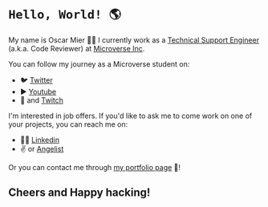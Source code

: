 # `Hello, World! 🌎`

My name is Oscar Mier 👨‍💻 I currently work as a [Technical Support Engineer](https://support.microverse.org/en/articles/2742981-what-is-the-tse-position) (a.k.a. Code Reviewer) at [Microverse Inc](https://www.microverse.org/).

You can follow my journey as a Microverse student on:

- 🐦 [Twitter](https://twitter.com/VOscarMV)
- ▶️ [Youtube](https://www.youtube.com/channel/UCLedI7TWQMIp5-ovGgMaa5g)
- 🎥 and [Twitch](https://www.twitch.tv/voscarmv)

I'm interested in job offers. If you'd like to ask me to come work on one of your projects, you can reach me on:

- 🧑‍💼 [Linkedin](https://www.linkedin.com/in/oscar-mier/)
- ✌️ or [Angelist](https://angel.co/u/oscar-mier)

Or you can contact me through [my portfolio page](https://voscarmv.github.io/portfolio/) 💼!

## Cheers and Happy hacking! 
